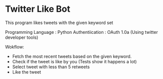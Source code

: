 # Twitter Like Bot

This program likes tweets with the given keyword set

Programming Language : Python 
Authentiication : OAuth 1.0a (Using twitter developer tools)

Wokflow:

- Fetch the most recent tweets based on the given keyword.
- Check if the tweet is like by you (Tests show it happens a lot)
- Select tweet with less than 5 retweets 
- Like the tweet
